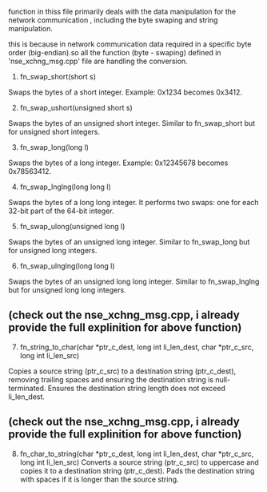 function in thiss file primarily deals with the data manipulation for the network communication , including the byte swaping and string manipulation.

this is because in network communication data required in a specific byte order (big-endian).so all the function (byte - swaping) defined in 'nse_xchng_msg.cpp' file are handling the conversion.

1. fn_swap_short(short s)

Swaps the bytes of a short integer.
Example: 0x1234 becomes 0x3412.

2. fn_swap_ushort(unsigned short s)

Swaps the bytes of an unsigned short integer.
Similar to fn_swap_short but for unsigned short integers.

3. fn_swap_long(long l)

Swaps the bytes of a long integer.
Example: 0x12345678 becomes 0x78563412.

4. fn_swap_lnglng(long long l)

Swaps the bytes of a long long integer.
It performs two swaps: one for each 32-bit part of the 64-bit integer.

5. fn_swap_ulong(unsigned long l)

Swaps the bytes of an unsigned long integer.
Similar to fn_swap_long but for unsigned long integers.

6. fn_swap_ulnglng(long long l)

Swaps the bytes of an unsigned long long integer.
Similar to fn_swap_lnglng but for unsigned long long integers.
## (check out the nse_xchng_msg.cpp, i already provide the full explinition for above function)

7. fn_string_to_char(char *ptr_c_dest, long int li_len_dest, char *ptr_c_src, long int li_len_src)

Copies a source string (ptr_c_src) to a destination string (ptr_c_dest), removing trailing spaces and ensuring the destination string is null-terminated.
Ensures the destination string length does not exceed li_len_dest.

## (check out the nse_xchng_msg.cpp, i already provide the full explinition for above function)

8. fn_char_to_string(char *ptr_c_dest, long int li_len_dest, char *ptr_c_src, long int li_len_src)
Converts a source string (ptr_c_src) to uppercase and copies it to a destination string (ptr_c_dest).
Pads the destination string with spaces if it is longer than the source string.
